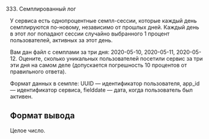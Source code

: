 333. Семплированный лог

У сервиса есть однопроцентные семпл-сессии, которые каждый день семплируются по-новому, независимо от прошлых дней. Каждый день в этот лог попадают сессии случайно выбранного 1 процент пользователей, активных за этот день.

Вам дан файл с семплами за три дня: 2020-05-10, 2020-05-11, 2020-05-12. Оцените, сколько уникальных пользователей посетили сервис за три эти дня на самом деле (допускается погрешность 10 процентов от правильного ответа).

Формат данных в семпле: UUID — идентификатор пользователя, app_id — идентификатор сервиса, fielddate — дата, когда пользователь был активен.

## Формат вывода

Целое число.